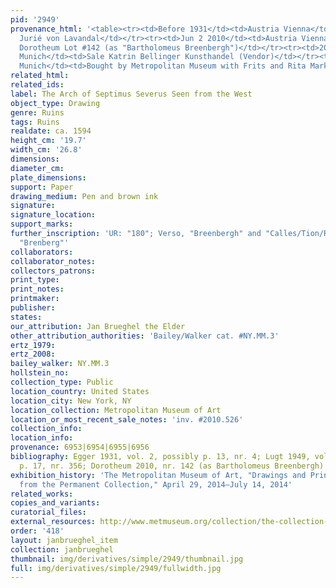 ```yaml
---
pid: '2949'
provenance_html: '<table><tr><td>Before 1931</td><td>Austria Vienna</td><td>(Probably)
  Jurié von Lavandal</td></tr><tr><td>Jun 2 2010</td><td>Austria Vienna</td><td>Sale
  Dorotheum Lot #142 (as "Bartholomeus Breenbergh")</td></tr><tr><td>2010</td><td>Germany
  Munich</td><td>Sale Katrin Bellinger Kunsthandel (Vendor)</td></tr><tr><td>2010</td><td>Germany
  Munich</td><td>Bought by Metropolitan Museum with Frits and Rita Markus Fund</td></tr></table>'
related_html:
related_ids:
label: The Arch of Septimus Severus Seen from the West
object_type: Drawing
genre: Ruins
tags: Ruins
realdate: ca. 1594
height_cm: '19.7'
width_cm: '26.8'
dimensions:
diameter_cm:
plate_dimensions:
support: Paper
drawing_medium: Pen and brown ink
signature:
signature_location:
support_marks:
further_inscription: 'UR: "180"; Verso, "Breenbergh" and "Calles/Tion/Rosam"; Verso,
  "Brenberg"'
collaborators:
collaborator_notes:
collectors_patrons:
print_type:
print_notes:
printmaker:
publisher:
states:
our_attribution: Jan Brueghel the Elder
other_attribution_authorities: 'Bailey/Walker cat. #NY.MM.3'
ertz_1979:
ertz_2008:
bailey_walker: NY.MM.3
hollstein_no:
collection_type: Public
location_country: United States
location_city: New York, NY
location_collection: Metropolitan Museum of Art
location_or_most_recent_sale_notes: 'inv. #2010.526'
collection_info:
location_info:
provenance: 6953|6954|6955|6956
bibliography: Egger 1931, vol. 2, possibly p. 13, nr. 4; Lugt 1949, vol. 1, possibly
  p. 17, nr. 356; Dorotheum 2010, nr. 142 (as Bartholomeus Breenbergh)
exhibition_history: 'The Metropolitan Museum of Art, "Drawings and Prints: Selections
  from the Permanent Collection," April 29, 2014–July 14, 2014'
related_works:
copies_and_variants:
curatorial_files:
external_resources: http://www.metmuseum.org/collection/the-collection-online/search/394484
order: '418'
layout: janbrueghel_item
collection: janbrueghel
thumbnail: img/derivatives/simple/2949/thumbnail.jpg
full: img/derivatives/simple/2949/fullwidth.jpg
---
```


